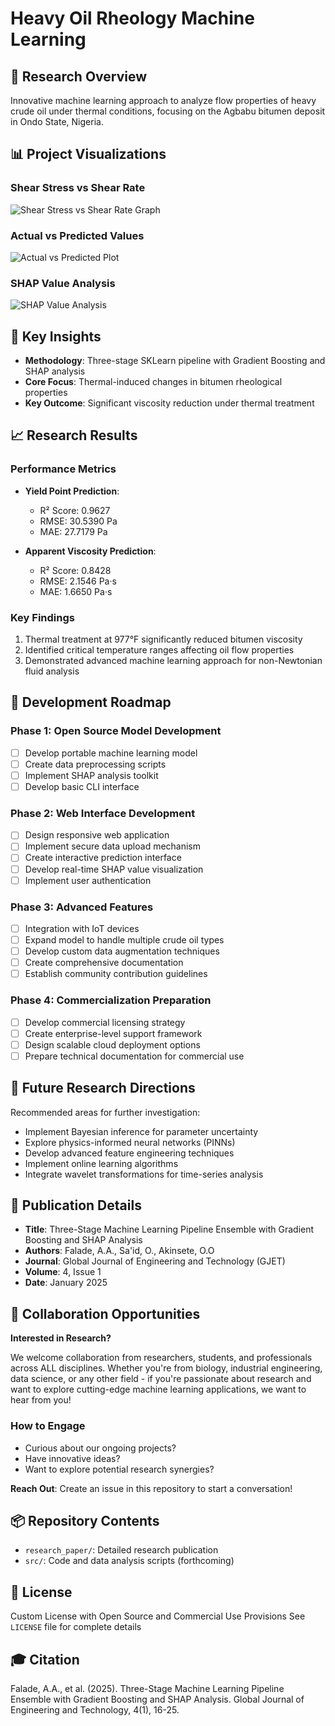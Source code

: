 # Heavy Oil Rheology Machine Learning

## 🔬 Research Overview

Innovative machine learning approach to analyze flow properties of heavy crude oil under thermal conditions, focusing on the Agbabu bitumen deposit in Ondo State, Nigeria.

## 📊 Project Visualizations

### Shear Stress vs Shear Rate
![Shear Stress vs Shear Rate Graph](research_paper/shear_stress_graph.png)

### Actual vs Predicted Values
![Actual vs Predicted Plot](research_paper/actual_vs_predicted_plot.png)

### SHAP Value Analysis
![SHAP Value Analysis](research_paper/shap_value_analysis.png)

## 🧠 Key Insights

- **Methodology**: Three-stage SKLearn pipeline with Gradient Boosting and SHAP analysis
- **Core Focus**: Thermal-induced changes in bitumen rheological properties
- **Key Outcome**: Significant viscosity reduction under thermal treatment

## 📈 Research Results

### Performance Metrics
- **Yield Point Prediction**:
  - R² Score: 0.9627
  - RMSE: 30.5390 Pa
  - MAE: 27.7179 Pa

- **Apparent Viscosity Prediction**:
  - R² Score: 0.8428
  - RMSE: 2.1546 Pa·s
  - MAE: 1.6650 Pa·s

### Key Findings
1. Thermal treatment at 977°F significantly reduced bitumen viscosity
2. Identified critical temperature ranges affecting oil flow properties
3. Demonstrated advanced machine learning approach for non-Newtonian fluid analysis

## 🚀 Development Roadmap

### Phase 1: Open Source Model Development
- [ ] Develop portable machine learning model
- [ ] Create data preprocessing scripts
- [ ] Implement SHAP analysis toolkit
- [ ] Develop basic CLI interface

### Phase 2: Web Interface Development
- [ ] Design responsive web application
- [ ] Implement secure data upload mechanism
- [ ] Create interactive prediction interface
- [ ] Develop real-time SHAP value visualization
- [ ] Implement user authentication

### Phase 3: Advanced Features
- [ ] Integration with IoT devices
- [ ] Expand model to handle multiple crude oil types
- [ ] Develop custom data augmentation techniques
- [ ] Create comprehensive documentation
- [ ] Establish community contribution guidelines

### Phase 4: Commercialization Preparation
- [ ] Develop commercial licensing strategy
- [ ] Create enterprise-level support framework
- [ ] Design scalable cloud deployment options
- [ ] Prepare technical documentation for commercial use

## 🔮 Future Research Directions

Recommended areas for further investigation:
- Implement Bayesian inference for parameter uncertainty
- Explore physics-informed neural networks (PINNs)
- Develop advanced feature engineering techniques
- Implement online learning algorithms
- Integrate wavelet transformations for time-series analysis

## 📝 Publication Details

- **Title**: Three-Stage Machine Learning Pipeline Ensemble with Gradient Boosting and SHAP Analysis
- **Authors**: Falade, A.A., Sa'id, O., Akinsete, O.O
- **Journal**: Global Journal of Engineering and Technology (GJET)
- **Volume**: 4, Issue 1
- **Date**: January 2025

## 🤝 Collaboration Opportunities

**Interested in Research?**

We welcome collaboration from researchers, students, and professionals across ALL disciplines. Whether you're from biology, industrial engineering, data science, or any other field - if you're passionate about research and want to explore cutting-edge machine learning applications, we want to hear from you!

### How to Engage

- Curious about our ongoing projects?
- Have innovative ideas?
- Want to explore potential research synergies?

**Reach Out**: Create an issue in this repository to start a conversation!

## 📦 Repository Contents

- `research_paper/`: Detailed research publication
- `src/`: Code and data analysis scripts (forthcoming)

## 📄 License

Custom License with Open Source and Commercial Use Provisions
See `LICENSE` file for complete details

## 🎓 Citation

Falade, A.A., et al. (2025). Three-Stage Machine Learning Pipeline Ensemble with Gradient Boosting and SHAP Analysis. Global Journal of Engineering and Technology, 4(1), 16-25.
